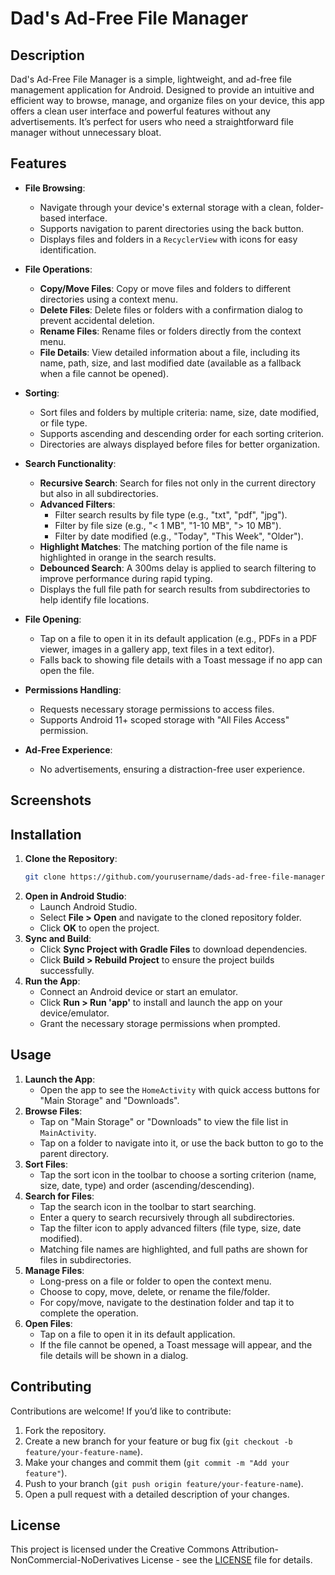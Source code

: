 # Dad's Ad-Free File Manager

## Description
Dad's Ad-Free File Manager is a simple, lightweight, and ad-free file management application for Android. Designed to provide an intuitive and efficient way to browse, manage, and organize files on your device, this app offers a clean user interface and powerful features without any advertisements. It’s perfect for users who need a straightforward file manager without unnecessary bloat.

## Features
- **File Browsing**:
  - Navigate through your device's external storage with a clean, folder-based interface.
  - Supports navigation to parent directories using the back button.
  - Displays files and folders in a `RecyclerView` with icons for easy identification.

- **File Operations**:
  - **Copy/Move Files**: Copy or move files and folders to different directories using a context menu.
  - **Delete Files**: Delete files or folders with a confirmation dialog to prevent accidental deletion.
  - **Rename Files**: Rename files or folders directly from the context menu.
  - **File Details**: View detailed information about a file, including its name, path, size, and last modified date (available as a fallback when a file cannot be opened).

- **Sorting**:
  - Sort files and folders by multiple criteria: name, size, date modified, or file type.
  - Supports ascending and descending order for each sorting criterion.
  - Directories are always displayed before files for better organization.

- **Search Functionality**:
  - **Recursive Search**: Search for files not only in the current directory but also in all subdirectories.
  - **Advanced Filters**:
    - Filter search results by file type (e.g., "txt", "pdf", "jpg").
    - Filter by file size (e.g., "< 1 MB", "1-10 MB", "> 10 MB").
    - Filter by date modified (e.g., "Today", "This Week", "Older").
  - **Highlight Matches**: The matching portion of the file name is highlighted in orange in the search results.
  - **Debounced Search**: A 300ms delay is applied to search filtering to improve performance during rapid typing.
  - Displays the full file path for search results from subdirectories to help identify file locations.

- **File Opening**:
  - Tap on a file to open it in its default application (e.g., PDFs in a PDF viewer, images in a gallery app, text files in a text editor).
  - Falls back to showing file details with a Toast message if no app can open the file.

- **Permissions Handling**:
  - Requests necessary storage permissions to access files.
  - Supports Android 11+ scoped storage with "All Files Access" permission.

- **Ad-Free Experience**:
  - No advertisements, ensuring a distraction-free user experience.

## Screenshots


## Installation
1. **Clone the Repository**:
   ```bash
   git clone https://github.com/yourusername/dads-ad-free-file-manager.git
   ```
2. **Open in Android Studio**:
   - Launch Android Studio.
   - Select **File > Open** and navigate to the cloned repository folder.
   - Click **OK** to open the project.
3. **Sync and Build**:
   - Click **Sync Project with Gradle Files** to download dependencies.
   - Click **Build > Rebuild Project** to ensure the project builds successfully.
4. **Run the App**:
   - Connect an Android device or start an emulator.
   - Click **Run > Run 'app'** to install and launch the app on your device/emulator.
   - Grant the necessary storage permissions when prompted.

## Usage
1. **Launch the App**:
   - Open the app to see the `HomeActivity` with quick access buttons for "Main Storage" and "Downloads".
2. **Browse Files**:
   - Tap on "Main Storage" or "Downloads" to view the file list in `MainActivity`.
   - Tap on a folder to navigate into it, or use the back button to go to the parent directory.
3. **Sort Files**:
   - Tap the sort icon in the toolbar to choose a sorting criterion (name, size, date, type) and order (ascending/descending).
4. **Search for Files**:
   - Tap the search icon in the toolbar to start searching.
   - Enter a query to search recursively through all subdirectories.
   - Tap the filter icon to apply advanced filters (file type, size, date modified).
   - Matching file names are highlighted, and full paths are shown for files in subdirectories.
5. **Manage Files**:
   - Long-press on a file or folder to open the context menu.
   - Choose to copy, move, delete, or rename the file/folder.
   - For copy/move, navigate to the destination folder and tap it to complete the operation.
6. **Open Files**:
   - Tap on a file to open it in its default application.
   - If the file cannot be opened, a Toast message will appear, and the file details will be shown in a dialog.

## Contributing
Contributions are welcome! If you’d like to contribute:
1. Fork the repository.
2. Create a new branch for your feature or bug fix (`git checkout -b feature/your-feature-name`).
3. Make your changes and commit them (`git commit -m "Add your feature"`).
4. Push to your branch (`git push origin feature/your-feature-name`).
5. Open a pull request with a detailed description of your changes.

## License
This project is licensed under the Creative Commons Attribution-NonCommercial-NoDerivatives License - see the [LICENSE](LICENSE) file for details.